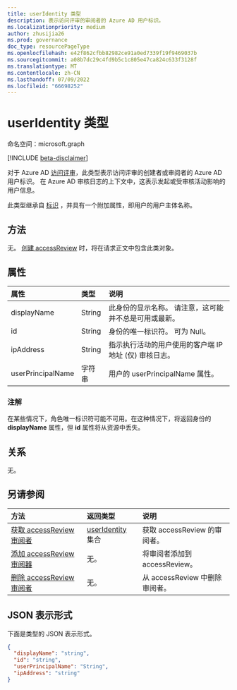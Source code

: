 ```yaml
---
title: userIdentity 类型
description: 表示访问评审的审阅者的 Azure AD 用户标识。
ms.localizationpriority: medium
author: zhusijia26
ms.prod: governance
doc_type: resourcePageType
ms.openlocfilehash: e42f862cfbb82982ce91a0ed7339f19f9469037b
ms.sourcegitcommit: a08b7dc29c4fd9b5c1c805e47ca824c633f3128f
ms.translationtype: MT
ms.contentlocale: zh-CN
ms.lasthandoff: 07/09/2022
ms.locfileid: "66698252"
---
```

# <a name="useridentity-type"></a>userIdentity 类型

命名空间：microsoft.graph

[!INCLUDE [beta-disclaimer](../../includes/beta-disclaimer.md)]

对于 Azure AD [访问评审](accessreviews-root.md)，此类型表示访问评审的创建者或审阅者的 Azure AD 用户标识。
在 Azure AD 审核日志的上下文中，这表示发起或受审核活动影响的用户信息。

此类型继承自 [标识](identity.md) ，并具有一个附加属性，即用户的用户主体名称。

## <a name="methods"></a>方法

无。  [创建 accessReview](../api/accessreview-create.md) 时，将在请求正文中包含此类对象。

## <a name="properties"></a>属性

| 属性          | 类型   | 说明                                                                            |
|:------------------|:-------|:---------------------------------------------------------------------------------------|
| displayName       | String | 此身份的显示名称。 请注意，这可能并不总是可用或最新。 |
| id                | String | 身份的唯一标识符。 可为 Null。                                                   |
| ipAddress         | String | 指示执行活动的用户使用的客户端 IP 地址 (仅) 审核日志。 |
| userPrincipalName | 字符串 | 用户的 userPrincipalName 属性。                                           |

### <a name="remarks"></a>注解

在某些情况下，角色唯一标识符可能不可用。在这种情况下，将返回身份的 **displayName** 属性，但 **id** 属性将从资源中丢失。

## <a name="relationships"></a>关系

无。

## <a name="see-also"></a>另请参阅

| 方法                                                                | 返回类型                                | 说明                             |
|:----------------------------------------------------------------------|:-------------------------------------------|:----------------------------------------|
| [获取 accessReview 审阅者](../api/accessreview-listreviewers.md)    | [userIdentity](useridentity.md) 集合 | 获取 accessReview 的审阅者。   |
| [添加 accessReview 审阅器](../api/accessreview-addreviewer.md)       | 无。                                      | 将审阅者添加到 accessReview。      |
| [删除 accessReview 审阅者](../api/accessreview-removereviewer.md) | 无。                                      | 从 accessReview 中删除审阅者。 |

## <a name="json-representation"></a>JSON 表示形式

下面是类型的 JSON 表示形式。

<!-- {
  "blockType": "resource",
  "optionalProperties": [
"displayName", "thumbnails"
  ],
  "@odata.type": "microsoft.graph.userIdentity"
}-->

```json
{
  "displayName": "string",
  "id": "string",
  "userPrincipalName": "String",
  "ipAddress": "string"
}

```

<!--
{
  "type": "#page.annotation",
  "description": "userIdentity type",
  "keywords": "",
  "section": "documentation",
  "tocPath": "",
  "suppressions": []
}
-->


